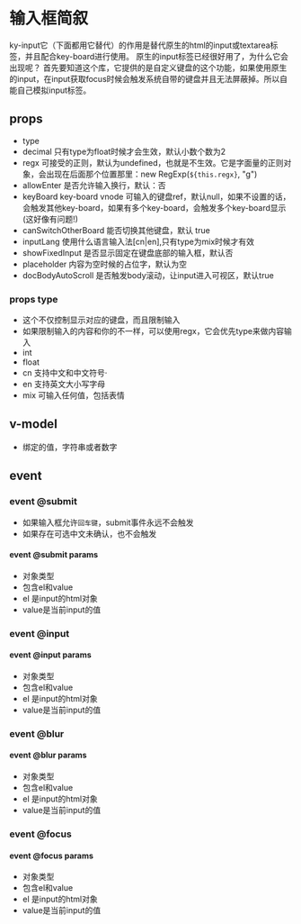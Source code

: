 # 输入框简叙
ky-input它（下面都用它替代）的作用是替代原生的html的input或textarea标签，并且配合key-board进行使用。
原生的input标签已经很好用了，为什么它会出现呢？
首先要知道这个库，它提供的是自定义键盘的这个功能，如果使用原生的input，在input获取focus时候会触发系统自带的键盘并且无法屏蔽掉。所以自能自己模拟input标签。

## props
- type 
- decimal 只有type为float时候才会生效，默认小数个数为2
- regx 可接受的正则，默认为undefined，也就是不生效。它是字面量的正则对象，会出现在后面那个位置那里：new RegExp(`${this.regx}`, "g")
- allowEnter 是否允许输入换行，默认：否
- keyBoard  key-board vnode  可输入的键盘ref，默认null，如果不设置的话，会触发其他key-board，如果有多个key-board，会触发多个key-board显示(这好像有问题!)
- canSwitchOtherBoard 能否切换其他键盘，默认 true
- inputLang 使用什么语言输入法[cn|en],只有type为mix时候才有效
- showFixedInput  是否显示固定在键盘底部的输入框，默认否
- placeholder 内容为空时候的占位字，默认为空
- docBodyAutoScroll 是否触发body滚动，让input进入可视区，默认true

### props type
- 这个不仅控制显示对应的键盘，而且限制输入
- 如果限制输入的内容和你的不一样，可以使用regx，它会优先type来做内容输入
- int
- float 
- cn   支持中文和中文符号·
- en   支持英文大小写字母
- mix 可输入任何值，包括表情



## v-model
 - 绑定的值，字符串或者数字

## event

### event @submit

- 如果输入框允许`回车键`，submit事件永远不会触发
- 如果存在可选中文未确认，也不会触发

#### event @submit params
- 对象类型
- 包含el和value
- el 是input的html对象
- value是当前input的值



### event @input 

#### event @input params
- 对象类型
- 包含el和value
- el 是input的html对象
- value是当前input的值

### event @blur 

#### event @blur params
- 对象类型
- 包含el和value
- el 是input的html对象
- value是当前input的值


### event @focus 

#### event @focus params
- 对象类型
- 包含el和value
- el 是input的html对象
- value是当前input的值

